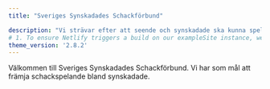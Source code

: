 ```yaml
---
title: "Sveriges Synskadades Schackförbund"

description: "Vi strävar efter att seende och synskadade ska kunna spela schack på lika vilkor."
# 1. To ensure Netlify triggers a build on our exampleSite instance, we need to change a file in the exampleSite directory.
theme_version: '2.8.2'
---
```

Välkommen till Sveriges Synskadades Schackförbund.
Vi har som mål att främja schackspelande bland synskadade.
